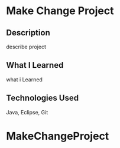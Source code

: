 # Make Change Project

## Description
describe project

## What I Learned
what i Learned

## Technologies Used
Java, Eclipse, Git
# MakeChangeProject

